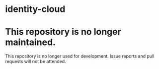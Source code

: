 # identity-cloud

# This repository is no longer maintained.

This repository is no longer used for development. Issue reports and pull requests will not be attended.
